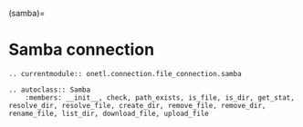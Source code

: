 (samba)=

# Samba connection

```{eval-rst}
.. currentmodule:: onetl.connection.file_connection.samba
```

```{eval-rst}
.. autoclass:: Samba
    :members: __init__, check, path_exists, is_file, is_dir, get_stat, resolve_dir, resolve_file, create_dir, remove_file, remove_dir, rename_file, list_dir, download_file, upload_file
```
